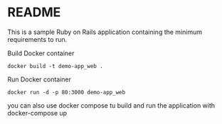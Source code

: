 
# README
This is a sample Ruby on Rails application containing the minimum requirements to run.

Build Docker container

	docker build -t demo-app_web .

Run Docker container

    docker run -d -p 80:3000 demo-app_web


you can also use docker compose tu build and run the application with
	docker-compose up